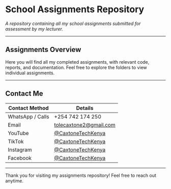 # School Assignments Repository

_A repository containing all my school assignments submitted for assessment by my lecturer._

---

## Assignments Overview

Here you will find all my completed assignments, with relevant code, reports, and documentation. Feel free to explore the folders to view individual assignments.

---

## Contact Me

| Contact Method   | Details                                                      |
|------------------|--------------------------------------------------------------|
| WhatsApp / Calls | +254 742 174 250                                             |
| Email            | [tolecaxtone2@gmail.com](mailto:tolecaxtone2@gmail.com)       |
| YouTube          | [@CaxtoneTechKenya](https://www.youtube.com/@CaxtoneTechKenya) |
| TikTok           | [@CaxtoneTechKenya](https://www.tiktok.com/@CaxtoneTechKenya) |
| Instagram        | [@CaxtoneTechKenya](https://www.instagram.com/CaxtoneTechKenya)|
| Facebook         | [@CaxtoneTechKenya](https://www.facebook.com/CaxtoneTechKenya) |

---

Thank you for visiting my assignments repository! Feel free to reach out anytime.
